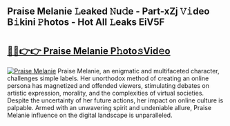 ## Praise Melanie 𝙻eaked 𝙽u𝚍e - Part-xZj 𝚅𝚒deo B𝚒kini 𝙿hotos - Hot All 𝙻eaks EiV5F

# <h2><a href="http://ld03z8y.urlbe.top/?page=Praise+Melanie">🔗🔗👉👉 Praise Melanie P𝚑oto𝚜Vid𝚎o</a></h2>

[![Praise Melanie](https://i.imgur.com/eBuTRDB.gif)](http://ld03z8y.urlbe.top/?page=Praise+Melanie)
Praise Melanie, an enigmatic and multifaceted character, challenges simple labels. Her unorthodox method of creating an online persona has magnetized and offended viewers, stimulating debates on artistic expression, morality, and the complexities of virtual societies. Despite the uncertainty of her future actions, her impact on online culture is palpable. Armed with an unwavering spirit and undeniable allure, Praise Melanie influence on the digital landscape is unparalleled.
